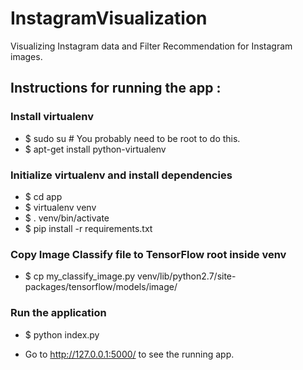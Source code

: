 # InstagramVisualization
Visualizing Instagram data and Filter Recommendation for Instagram images.

## Instructions for running the app :

### Install virtualenv
+ $ sudo su # You probably need to be root to do this.
+ $ apt-get install python-virtualenv


### Initialize virtualenv and install dependencies
+ $ cd app
+ $ virtualenv venv
+ $ . venv/bin/activate
+ $ pip install -r requirements.txt

### Copy Image Classify file to TensorFlow root inside venv
+ $ cp my_classify_image.py venv/lib/python2.7/site-packages/tensorflow/models/image/

### Run the application
+ $ python index.py

+ Go to http://127.0.0.1:5000/ to see the running app.

